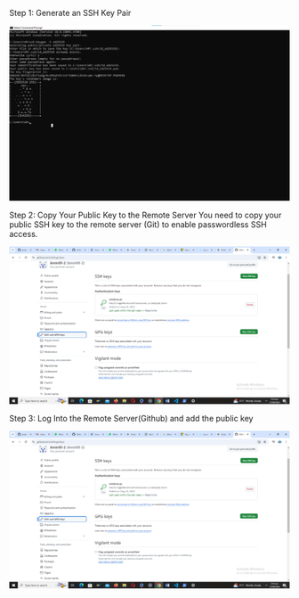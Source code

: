 Step 1: Generate an SSH Key Pair

![alt text](<LINUX PROJECT 9 IMAGES/SET UP SSH KEY GEN.png>)



Step 2: Copy Your Public Key to the Remote Server
You need to copy your public SSH key to the remote server (Git) to enable passwordless SSH access.

![alt text](<LINUX PROJECT 9 IMAGES/copy public key over to git hub .png>)


Step 3: Log Into the Remote Server(Github) and add the public key

![alt text](<LINUX PROJECT 9 IMAGES/copy public key over to git hub .png>)